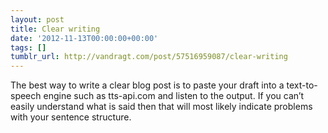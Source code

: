 ```yaml
---
layout: post
title: Clear writing
date: '2012-11-13T00:00:00+00:00'
tags: []
tumblr_url: http://vandragt.com/post/57516959087/clear-writing
---
```

The best way to write a clear blog post is to paste your draft into a text-to-speech engine such as tts-api.com and listen to the output. If you can’t easily understand what is said then that will most likely indicate problems with your sentence structure.
